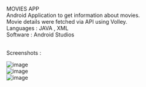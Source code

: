MOVIES APP
<br>
Android Application to get information about movies.
<br>
Movie details were fetched via API using Volley.
<br>
Languages : JAVA , XML
<br>
Software :  Android Studios
<br>
<br>

Screenshots : 

![image](https://github.com/Baibhav008/movies-app/assets/119806719/c75bfc46-7fc1-4d23-ada3-26fc9554685f) 
<br>
![image](https://github.com/Baibhav008/movies-app/assets/119806719/7997f558-36a5-4875-a920-a2f89b3d348f)
<br>
![image](https://github.com/Baibhav008/movies-app/assets/119806719/3588915b-a62f-43a6-91ad-3470cbb1e96a)



